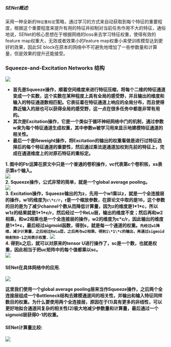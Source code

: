 ##### SENet概述:
采用一种全新的`特征重标定`策略，通过学习的方式来自动获取到每个特征的重要程度，根据这个重要程度来提升有用的特征并抑制对当前任务作用不大的特征，通俗地说，SENet的核心思想在于根据网络的loss来去学习特征权重，使得有效的feature map权重大，无效或者效果小的feature map权重小来使训练模型达到更好的效果，因此SE block在原本的网络中不可避免地增加了一些参数量和计算量，但是效果的提升还能接受。

### Squeeze-and-Excitation Networks 结构
![](https://img-blog.csdn.net/20180423230918755)

* __首先是Squeeze操作，顺着空间维度来进行特征压缩，将每个二维的特征通道变成一个实数，这个实数在某种程度上具有全局的感受野，并且输出的维度和输入的特征通道数相匹配。它表征着在特征通道上响应的全局分布，而且使得靠近输入的层也可以获得全局的感受野，这一点在很多任务中都是非常有用的。__  
* __其次是Excitation操作，它是一个类似于循环神经网络中门的机制，通过参数w来为每个特征通道生成权重，其中参数w被学习用来显示地建模特征通道的相关性。__  
* __最后一个是Reweight操作，将Excitation的输出的权重看做是进行过特征选择后的每个特征通道的重要性，然后通过乘法逐通道加权到先前的特征上，完成在通道维度上的对原石特征的重标定。__

__1. 图中的Ftr运算在原文中只是一个普通的卷积操作，vc代表第c个卷积核，xs表示第s个输入。__  
![](https://img-blog.csdn.net/20180423232510071)  
__2. Squeeze操作，公式非常的简单，就是一个global average pooling。__  
![](https://img-blog.csdn.net/20180423232814869)  
__3. Excitation操作，Squeeze输出的为z，先用一个w1乘以z，就是一个全连接层的操作，w1的维度为`c\*c/r`，r是一个缩放参数，在原论文中取的是16，这个参数的目的是为了减少channel个数从而降低计算量，因为z的维度是1\*1\*c，所以w1z的结果就是1\*1\*c/r，然后经过一个ReLu层，输出的维度不变；然后再和w2相乘，和w2相乘也是一个全连接层的操作，w2的维度为c\*c/r，因此输出的维度是1\*1\*c，最后经过sigmoid函数，得到s，就是每一个通道的权重。`先经过w1降维，减少计算量，之后经过ReLu层，之后再与w2相乘，得到1\*1\*c的输出，再通过sigmoid映射到0-1之间表示权重.`__
![](https://img-blog.csdn.net/20180423233041069)  
__4. 得到s之后，就可以对原来的tensor U进行操作了，sc是一个数，也就是权重，因此相当于把uc矩阵中的每个值都乘以sc。__  
![](https://img-blog.csdn.net/20180423233204608)  

#### SENet在具体网络中的应用.
![](https://img-blog.csdn.net/20180423233511251)

__这里我们使用一个global average pooling层来当作Squeeze操作，之后两个全连接层组成一个Bottleneck结构去建模通道间的相关性，并输出和输入特征同样数目的权重。为什么要使用两个全连接层，原因在于(1)具有更多的非线性，可以更好地拟合通道间复杂的相关性(2)极大地减少参数量和计算量，最后通过一个sigmoid层获得0-1的权重。__

#### SENet计算量比较:
![](https://img-blog.csdn.net/20180423233944806)
